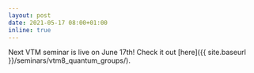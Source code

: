 ```yaml
---
layout: post
date: 2021-05-17 08:00+01:00
inline: true
---
```


Next VTM seminar is live on June 17th! Check it out [here]({{ site.baseurl }}/seminars/vtm8_quantum_groups/).

